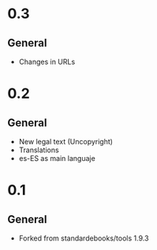 # 0.3

## General

- Changes in URLs

# 0.2

## General

- New legal text (Uncopyright)
- Translations
- es-ES as main languaje 

# 0.1

## General

-  Forked from standardebooks/tools 1.9.3

